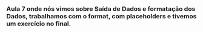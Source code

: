 ### Aula 7 onde nós vimos sobre Saída de Dados e formatação dos Dados, trabalhamos com o format, com placeholders e tivemos um exercício no final.